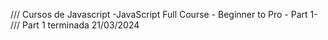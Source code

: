 /// Cursos de Javascript 
-JavaScript Full Course - Beginner to Pro - Part 1-
/// Part 1 terminada 21/03/2024
